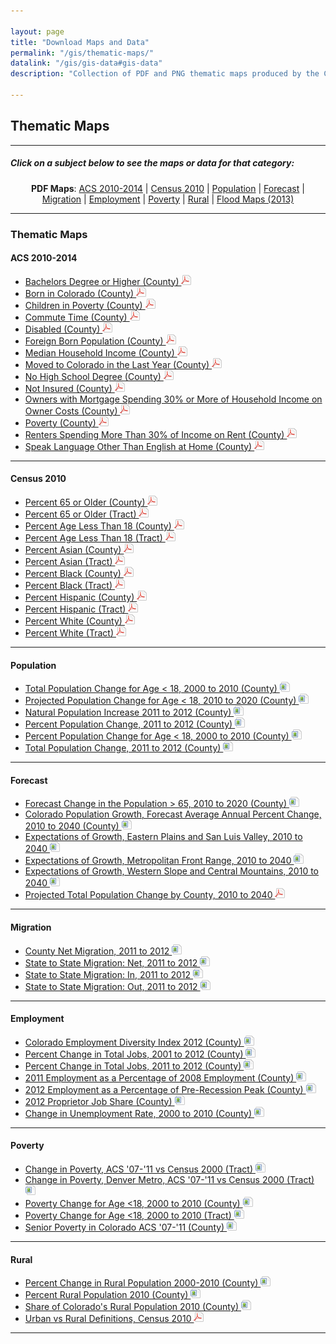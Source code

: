 ```yaml
---

layout: page
title: "Download Maps and Data"
permalink: "/gis/thematic-maps/"
datalink: "/gis/gis-data#gis-data"
description: "Collection of PDF and PNG thematic maps produced by the Colorado State Demography Office"

---
```


## Thematic Maps

- - -

##### Click on a subject below to see the maps or data for that category:

<div style="text-align: center;" markdown="1">

**PDF Maps**:  [ACS 2010-2014](#acs-2010-2014) \| [Census 2010](#census-2010) \| [Population](#population) \| [Forecast](#forecast) \| [Migration](#migration) \| [Employment](#employment) \| [Poverty](#poverty) \| [Rural](#rural) \| [Flood Maps (2013)](/gis/flood-maps#flood-maps-2013)

</div>

-----

### Thematic Maps

#### ACS 2010-2014

- [Bachelors Degree or Higher (County) ![pdf](/images/page_white_acrobat.png 'download pdf file')](https://dola.colorado.gov/gis-php/files/projects/thematic/ACS1014/BachelorsDegreeOrHigher.pdf)
- [Born in Colorado (County) ![pdf](/images/page_white_acrobat.png 'download pdf file')](https://dola.colorado.gov/gis-php/files/projects/thematic/ACS1014/PercentBornInColorado.pdf)
- [Children in Poverty (County) ![pdf](/images/page_white_acrobat.png 'download pdf file')](https://dola.colorado.gov/gis-php/files/projects/thematic/ACS1014/ChildrenInPoverty.pdf)
- [Commute Time (County) ![pdf](/images/page_white_acrobat.png 'download pdf file')](https://dola.colorado.gov/gis-php/files/projects/thematic/ACS1014/CommuteTime.pdf)
- [Disabled (County) ![pdf](/images/page_white_acrobat.png 'download pdf file')](https://dola.colorado.gov/gis-php/files/projects/thematic/ACS1014/Disabled.pdf)
- [Foreign Born Population (County) ![pdf](/images/page_white_acrobat.png 'download pdf file')](https://dola.colorado.gov/gis-php/files/projects/thematic/ACS1014/ForeignBornPop.pdf)
- [Median Household Income (County) ![pdf](/images/page_white_acrobat.png 'download pdf file')](https://dola.colorado.gov/gis-php/files/projects/thematic/ACS1014/MedianHouseholdIncome.pdf)
- [Moved to Colorado in the Last Year (County) ![pdf](/images/page_white_acrobat.png 'download pdf file')](https://dola.colorado.gov/gis-php/files/projects/thematic/ACS1014/MovedToColorado.pdf)
- [No High School Degree (County) ![pdf](/images/page_white_acrobat.png 'download pdf file')](https://dola.colorado.gov/gis-php/files/projects/thematic/ACS1014/NoHSDegree.pdf)
- [Not Insured (County) ![pdf](/images/page_white_acrobat.png 'download pdf file')](https://dola.colorado.gov/gis-php/files/projects/thematic/ACS1014/NotInsured.pdf)
- [Owners with Mortgage Spending 30% or More of Household Income on Owner Costs (County) ![pdf](/images/page_white_acrobat.png 'download pdf file')](https://dola.colorado.gov/gis-php/files/projects/thematic/ACS1014/PercentOwnersHC.pdf)
- [Poverty (County) ![pdf](/images/page_white_acrobat.png 'download pdf file')](https://dola.colorado.gov/gis-php/files/projects/thematic/ACS1014/TotalPoverty.pdf)
- [Renters Spending More Than 30% of Income on Rent (County) ![pdf](/images/page_white_acrobat.png 'download pdf file')](https://dola.colorado.gov/gis-php/files/projects/thematic/ACS1014/PercentRentersHC.pdf)
- [Speak Language Other Than English at Home (County) ![pdf](/images/page_white_acrobat.png 'download pdf file')](https://dola.colorado.gov/gis-php/files/projects/thematic/ACS1014/SpeakLanguageOTE.pdf)

- - -

#### Census 2010

- [Percent 65 or Older (County) ![pdf](/images/page_white_acrobat.png 'download pdf file')](https://dola.colorado.gov/gis-php/files/projects/thematic/Census%202010/Percent%2065%20or%20Older%20(County).pdf)
- [Percent 65 or Older (Tract) ![pdf](/images/page_white_acrobat.png 'download pdf file')](https://dola.colorado.gov/gis-php/files/projects/thematic/Census%202010/Percent%2065%20or%20Older%20(Tract).pdf)
- [Percent Age Less Than 18 (County) ![pdf](/images/page_white_acrobat.png 'download pdf file')](https://dola.colorado.gov/gis-php/files/projects/thematic/Census%202010/Percent%20Age%20Less%20Than%2018%20(County).pdf)
- [Percent Age Less Than 18 (Tract) ![pdf](/images/page_white_acrobat.png 'download pdf file')](https://dola.colorado.gov/gis-php/files/projects/thematic/Census%202010/Percent%20Age%20Less%20Than%2018%20(Tract).pdf)
- [Percent Asian (County) ![pdf](/images/page_white_acrobat.png 'download pdf file')](https://dola.colorado.gov/gis-php/files/projects/thematic/Census%202010/Percent%20Asian%20(County).pdf)
- [Percent Asian (Tract) ![pdf](/images/page_white_acrobat.png 'download pdf file')](https://dola.colorado.gov/gis-php/files/projects/thematic/Census%202010/Percent%20Asian%20(Tract).pdf)
- [Percent Black (County) ![pdf](/images/page_white_acrobat.png 'download pdf file')](https://dola.colorado.gov/gis-php/files/projects/thematic/Census%202010/Percent%20Black%20(County).pdf)
- [Percent Black (Tract) ![pdf](/images/page_white_acrobat.png 'download pdf file')](https://dola.colorado.gov/gis-php/files/projects/thematic/Census%202010/Percent%20Black%20(Tract).pdf)
- [Percent Hispanic (County) ![pdf](/images/page_white_acrobat.png 'download pdf file')](https://dola.colorado.gov/gis-php/files/projects/thematic/Census%202010/Percent%20Hispanic%20(County).pdf)
- [Percent Hispanic (Tract) ![pdf](/images/page_white_acrobat.png 'download pdf file')](https://dola.colorado.gov/gis-php/files/projects/thematic/Census%202010/Percent%20Hispanic%20(Tract).pdf)
- [Percent White (County) ![pdf](/images/page_white_acrobat.png 'download pdf file')](https://dola.colorado.gov/gis-php/files/projects/thematic/Census%202010/Percent%20White%20(County).pdf)
- [Percent White (Tract) ![pdf](/images/page_white_acrobat.png 'download pdf file')](https://dola.colorado.gov/gis-php/files/projects/thematic/Census%202010/Percent%20White%20(Tract).pdf)

- - -

#### Population

- [Total Population Change for Age < 18, 2000 to 2010 (County) ![image](/images/page_white_picture.png 'download image file')](https://dola.colorado.gov/gis-php/files/projects/thematic/Population/Absolute2000to2010.png)
- [Projected Population Change for Age < 18, 2010 to 2020 (County) ![image](/images/page_white_picture.png 'download image file')](https://dola.colorado.gov/gis-php/files/projects/thematic/Population/Absolute2010to2020.png)
- [Natural Population Increase 2011 to 2012 (County) ![image](/images/page_white_picture.png 'download image file')](https://dola.colorado.gov/gis-php/files/projects/thematic/Population/NaturalIncrease2011_2012.png)
- [Percent Population Change, 2011 to 2012 (County) ![image](/images/page_white_picture.png 'download image file')](https://dola.colorado.gov/gis-php/files/projects/thematic/Population/PctChg11to12.png)
- [Percent Population Change for Age < 18, 2000 to 2010 (County) ![image](/images/page_white_picture.png 'download image file')](https://dola.colorado.gov/gis-php/files/projects/thematic/Population/Percent2000to2010.png)
- [Total Population Change, 2011 to 2012 (County) ![image](/images/page_white_picture.png 'download image file')](https://dola.colorado.gov/gis-php/files/projects/thematic/Population/TtlChg11to12.png)

- - -

#### Forecast

- [Forecast Change in the Population > 65, 2010 to 2020 (County) ![image](/images/page_white_picture.png 'download image file')](https://dola.colorado.gov/gis-php/files/projects/thematic/Forecast/Chg65Plus1020.png)
- [Colorado Population Growth, Forecast Average Annual Percent Change, 2010 to 2040 (County) ![image](/images/page_white_picture.png 'download image file')](https://dola.colorado.gov/gis-php/files/projects/thematic/Forecast/Forecast.png)
- [Expectations of Growth, Eastern Plains and San Luis Valley, 2010 to 2040 ![image](/images/page_white_picture.png 'download image file')](https://dola.colorado.gov/gis-php/files/projects/thematic/Forecast/EastPlnsSanLuis.png)
- [Expectations of Growth, Metropolitan Front Range, 2010 to 2040 ![image](/images/page_white_picture.png 'download image file')](https://dola.colorado.gov/gis-php/files/projects/thematic/Forecast/FrontRange.png)
- [Expectations of Growth, Western Slope and Central Mountains, 2010 to 2040 ![image](/images/page_white_picture.png 'download image file')](https://dola.colorado.gov/gis-php/files/projects/thematic/Forecast/WestCentrMtn.png)
- [Projected Total Population Change by County, 2010 to 2040 ![pdf](/images/page_white_acrobat.png 'download pdf file')](https://dola.colorado.gov/gis-php/files/projects/thematic/Forecast/TotalPopChange2010_2040.pdf)

- - -

#### Migration

- [County Net Migration, 2011 to 2012 ![image](/images/page_white_picture.png 'download image file')](https://dola.colorado.gov/gis-php/files/projects/thematic/Migration/NetMigration2011_2012.png)
- [State to State Migration: Net, 2011 to 2012 ![image](/images/page_white_picture.png 'download image file')](https://dola.colorado.gov/gis-php/files/projects/thematic/Migration/State2StateMigrationNet.png)
- [State to State Migration: In, 2011 to 2012 ![image](/images/page_white_picture.png 'download image file')](https://dola.colorado.gov/gis-php/files/projects/thematic/Migration/State2StateMigrationIn.png)
- [State to State Migration: Out, 2011 to 2012 ![image](/images/page_white_picture.png 'download image file')](https://dola.colorado.gov/gis-php/files/projects/thematic/Migration/State2StateMigrationOut.png)

- - -

#### Employment

- [Colorado Employment Diversity Index 2012 (County) ![image](/images/page_white_picture.png 'download image file')](https://dola.colorado.gov/gis-php/files/projects/thematic/Employment/CEDI_2012.png)
- [Percent Change in Total Jobs, 2001 to 2012 (County) ![image](/images/page_white_picture.png 'download image file')](https://dola.colorado.gov/gis-php/files/projects/thematic/Employment/JobGrowth2001_2012.png)
- [Percent Change in Total Jobs, 2011 to 2012 (County) ![image](/images/page_white_picture.png 'download image file')](https://dola.colorado.gov/gis-php/files/projects/thematic/Employment/JobGrowth2011_2012.png)
- [2011 Employment as a Percentage of 2008 Employment (County) ![image](/images/page_white_picture.png 'download image file')](https://dola.colorado.gov/gis-php/files/projects/thematic/Employment/JobLoss.png)
- [2012 Employment as a Percentage of Pre-Recession Peak (County) ![image](/images/page_white_picture.png 'download image file')](https://dola.colorado.gov/gis-php/files/projects/thematic/Employment/OffPeakEmployment.png)
- [2012 Proprietor Job Share (County) ![image](/images/page_white_picture.png 'download image file')](https://dola.colorado.gov/gis-php/files/projects/thematic/Employment/PJobShare2012.png)
- [Change in Unemployment Rate, 2000 to 2010 (County) ![image](/images/page_white_picture.png 'download image file')](https://dola.colorado.gov/gis-php/files/projects/thematic/Employment/UnemploymentChange.png)

- - -

#### Poverty

- [Change in Poverty, ACS \'07-\'11 vs Census 2000 (Tract) ![image](/images/page_white_picture.png 'download image file')](https://dola.colorado.gov/gis-php/files/projects/thematic/Poverty/ComparePoverty.png)
- [Change in Poverty, Denver Metro, ACS \'07-\'11 vs Census 2000 (Tract) ![image](/images/page_white_picture.png 'download image file')](https://dola.colorado.gov/gis-php/files/projects/thematic/Poverty/ComparePovertyMetro.png)
- [Poverty Change for Age &lt;18, 2000 to 2010 (County) ![image](/images/page_white_picture.png 'download image file')](https://dola.colorado.gov/gis-php/files/projects/thematic/Poverty/PovertyChgCounty2000to2010.png)
- [Poverty Change for Age &lt;18, 2000 to 2010 (Tract) ![image](/images/page_white_picture.png 'download image file')](https://dola.colorado.gov/gis-php/files/projects/thematic/Poverty/PovertyChgTract2000to2010.png)
- [Senior Poverty in Colorado ACS \'07-\'11 (County) ![image](/images/page_white_picture.png 'download image file')](https://dola.colorado.gov/gis-php/files/projects/thematic/Poverty/SeniorPoverty0711ACS.png)

- - -

#### Rural

- [Percent Change in Rural Population 2000-2010 (County) ![image](/images/page_white_picture.png 'download image file')](https://dola.colorado.gov/gis-php/files/projects/thematic/Rural/PctChgRuralMap.png)
- [Percent Rural Population 2010 (County) ![image](/images/page_white_picture.png 'download image file')](https://dola.colorado.gov/gis-php/files/projects/thematic/Rural/PctRuralPopMap.png)
- [Share of Colorado\'s Rural Population 2010 (County) ![image](/images/page_white_picture.png 'download image file')](https://dola.colorado.gov/gis-php/files/projects/thematic/Rural/RuralSharePopMap.png)
- [Urban vs Rural Definitions, Census 2010 ![pdf](/images/page_white_acrobat.png 'download pdf file')](https://dola.colorado.gov/gis-php/files/projects/thematic/Rural/UrbanRural.pdf)


-----
